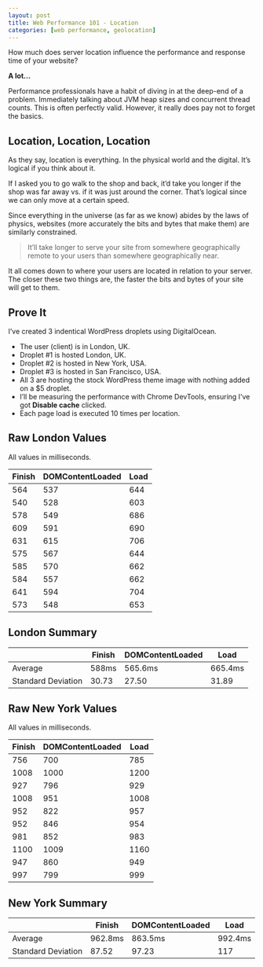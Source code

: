 ```yaml
---
layout: post
title: Web Performance 101 - Location
categories: [web performance, geolocation]
---
```


How much does server location influence the performance and response time of your website?

**A lot...**

Performance professionals have a habit of diving in at the deep-end of a problem. Immediately talking about JVM heap sizes and concurrent thread counts. This is often perfectly valid. However, it really does pay not to forget the basics.

## Location, Location, Location

As they say, location is everything. In the physical world and the digital. It’s logical if you think about it.

If I asked you to go walk to the shop and back, it’d take you longer if the shop was far away vs. if it was just around the corner. That’s logical since we can only move at a certain speed.

Since everything in the universe (as far as we know) abides by the laws of physics, websites (more accurately the bits and bytes that make them) are similarly constrained.

> It’ll take longer to serve your site from somewhere geographically remote to your users than somewhere geographically near.

It all comes down to where your users are located in relation to your server. The closer these two things are, the faster the bits and bytes of your site will get to them.

## Prove It

I’ve created 3 indentical WordPress droplets using DigitalOcean.

- The user (client) is in London, UK.
- Droplet #1 is hosted London, UK.
- Droplet #2 is hosted in New York, USA.
- Droplet #3 is hosted in San Francisco, USA.
- All 3 are hosting the stock WordPress theme image with nothing added on a $5 droplet.
- I’ll be measuring the performance with Chrome DevTools, ensuring I’ve got **Disable cache** clicked.
- Each page load is executed 10 times per location.
 

## Raw London Values

All values in milliseconds.

| Finish | DOMContentLoaded | Load |
|--------|------------------|------|
| 564    | 537              | 644  |
| 540    | 528              | 603  |
| 578    | 549              | 686  |
| 609    | 591              | 690  |
| 631    | 615	            | 706  |
| 575    | 567	            | 644  |
| 585    | 570	            | 662  |
| 584    | 557	            | 662  |
| 641    | 594	            | 704  |
| 573    | 548	            | 653  |
 
## London Summary

|                    | Finish | DOMContentLoaded | Load    |
|--------------------|--------|------------------|---------|
| Average            | 588ms  | 565.6ms          | 665.4ms |
| Standard Deviation | 30.73  | 27.50            | 31.89   |

## Raw New York Values

All values in milliseconds.	

| Finish  | DOMContentLoaded | Load |
|---------|------------------|------|
| 756     | 700              | 785  |
| 1008    | 1000             | 1200 |
| 927     | 796              | 929  |
| 1008	  | 951              | 1008 |
| 952     | 822              | 957  |
| 952     | 846              | 954  |
| 981     | 852              | 983  |
| 1100    | 1009             | 1160 |
| 947     | 860              | 949  |
| 997     | 799              | 999  |
 
## New York Summary

|                    | Finish   | DOMContentLoaded | Load    |
|--------------------|----------|------------------|---------|
| Average            | 962.8ms  | 863.5ms          | 992.4ms |
| Standard Deviation | 87.52    | 97.23            | 117     |


